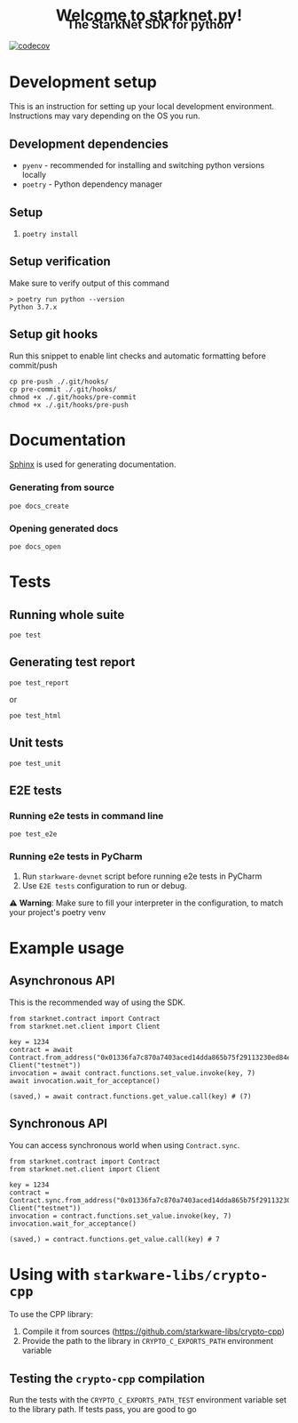 
<h1 style="text-align: center">Welcome to starknet.py!</h1>
<h2 style="text-align: center; margin-top: -2rem">The StarkNet SDK for python</h2>

[![codecov](https://codecov.io/gh/software-mansion/starknet_python_sdk/branch/master/graph/badge.svg?token=3E54E8RYSL)](https://codecov.io/gh/software-mansion/starknet_python_sdk)

# Development setup
This is an instruction for setting up your local development environment. Instructions may vary depending on the OS you run.

## Development dependencies
- `pyenv` - recommended for installing and switching python versions locally
- `poetry` - Python dependency manager

## Setup
1. `poetry install`

## Setup verification
Make sure to verify output of this command

```
> poetry run python --version
Python 3.7.x
```

## Setup git hooks

Run this snippet to enable lint checks and automatic formatting before commit/push
```
cp pre-push ./.git/hooks/
cp pre-commit ./.git/hooks/
chmod +x ./.git/hooks/pre-commit
chmod +x ./.git/hooks/pre-push
```

# Documentation
[Sphinx](https://www.sphinx-doc.org/en/master/) is used for generating documentation.

### Generating from source
```
poe docs_create
```

### Opening generated docs
```
poe docs_open
```

# Tests
## Running whole suite

```
poe test
```
## Generating test report
```
poe test_report
```
or 
```
poe test_html
```

## Unit tests
```
poe test_unit
```
## E2E tests
### Running e2e tests in command line
```
poe test_e2e
```
### Running e2e tests in PyCharm
1. Run `starkware-devnet` script before running e2e tests in PyCharm
2. Use `E2E tests` configuration to run or debug.

⚠️ **Warning**: Make sure to fill your interpreter in the configuration, to match your project's poetry venv

# Example usage
## Asynchronous API
This is the recommended way of using the SDK.
```
from starknet.contract import Contract
from starknet.net.client import Client

key = 1234
contract = await Contract.from_address("0x01336fa7c870a7403aced14dda865b75f29113230ed84e3a661f7af70fe83e7b", Client("testnet"))
invocation = await contract.functions.set_value.invoke(key, 7)
await invocation.wait_for_acceptance()

(saved,) = await contract.functions.get_value.call(key) # (7)
```


## Synchronous API
You can access synchronous world when using `Contract.sync`.

```
from starknet.contract import Contract
from starknet.net.client import Client

key = 1234
contract = Contract.sync.from_address("0x01336fa7c870a7403aced14dda865b75f29113230ed84e3a661f7af70fe83e7b", Client("testnet"))
invocation = contract.functions.set_value.invoke(key, 7)
invocation.wait_for_acceptance()

(saved,) = contract.functions.get_value.call(key) # 7
```

# Using with `starkware-libs/crypto-cpp`

To use the CPP library: 
1. Compile it from sources (https://github.com/starkware-libs/crypto-cpp)
2. Provide the path to the library in `CRYPTO_C_EXPORTS_PATH` environment variable

## Testing the `crypto-cpp` compilation
Run the tests with the `CRYPTO_C_EXPORTS_PATH_TEST` environment variable set to the library path. If tests pass, you are good to go



